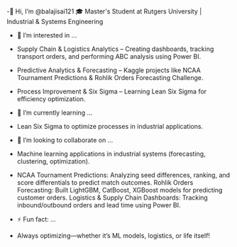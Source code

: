 -👋 Hi, I’m @balajisai121
🎓 Master's Student at Rutgers University | Industrial & Systems Engineering
- 👀 I’m interested in ...
- Supply Chain & Logistics Analytics – Creating dashboards, tracking transport orders, and performing ABC analysis using Power BI.
- Predictive Analytics & Forecasting – Kaggle projects like NCAA Tournament Predictions & Rohlik Orders Forecasting Challenge.
- Process Improvement & Six Sigma – Learning Lean Six Sigma for efficiency optimization.
- 🌱 I’m currently learning ...
- Lean Six Sigma to optimize processes in industrial applications.
- 💞️ I’m looking to collaborate on ...
- Machine learning applications in industrial systems (forecasting, clustering, optimization).
- NCAA Tournament Predictions: Analyzing seed differences, ranking, and score differentials to predict match outcomes.
Rohlik Orders Forecasting: Built LightGBM, CatBoost, XGBoost models for predicting customer orders.
Logistics & Supply Chain Dashboards: Tracking inbound/outbound orders and lead time using Power BI.

- ⚡ Fun fact: ...
- Always optimizing—whether it’s ML models, logistics, or life itself! 

<!---
balajisai121/balajisai121 is a ✨ special ✨ repository because its `README.md` (this file) appears on your GitHub profile.
You can click the Preview link to take a look at your changes.
--->
